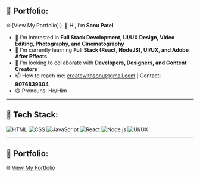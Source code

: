 ## 🔹 Portfolio:

🌐 [View My Portfolio](- 👋 Hi, I’m **Sonu Patel**
- 👀 I’m interested in **Full Stack Development, UI/UX Design, Video Editing, Photography, and Cinematography**
- 🌱 I’m currently learning **Full Stack (React, NodeJS), UI/UX, and Adobe After Effects**
- 💞 I’m looking to collaborate with **Developers, Designers, and Content Creators**
- 📫 How to reach me: [createwithsonu@gmail.com](mailto:createwithsonu@gmail.com) | Contact: **9076839304**
- 😄 Pronouns: He/Him

---

## 🔹 Tech Stack:
![HTML](https://img.shields.io/badge/HTML-E34F26?style=flat&logo=html5&logoColor=white)
![CSS](https://img.shields.io/badge/CSS-1572B6?style=flat&logo=css3&logoColor=white)
![JavaScript](https://img.shields.io/badge/JavaScript-F7DF1E?style=flat&logo=javascript&logoColor=black)
![React](https://img.shields.io/badge/React-61DAFB?style=flat&logo=react&logoColor=black)
![Node.js](https://img.shields.io/badge/Node.js-339933?style=flat&logo=node.js&logoColor=white)
![UI/UX](https://img.shields.io/badge/UI%2FUX-Design-ff69b4?style=flat)

---

## 🔹 Portfolio:

🌐 [View My Portfolio](https://your-portfolio-link.example.com)

